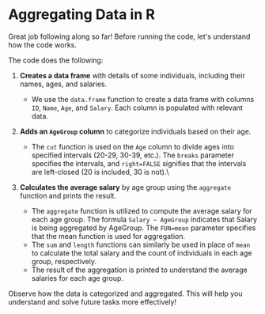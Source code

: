# Aggregating Data in R

Great job following along so far! Before running the code, let's understand how the code works.

The code does the following:

1. **Creates a data frame** with details of some individuals, including their names, ages, and salaries.

    - We use the `data.frame` function to create a data frame with columns `ID`, `Name`, `Age`, and `Salary`. Each column is populated with relevant data.

2. **Adds an `AgeGroup` column** to categorize individuals based on their age.

    - The `cut` function is used on the `Age` column to divide ages into specified intervals (20-29, 30-39, etc.). The `breaks` parameter specifies the intervals, and `right=FALSE` signifies that the intervals are left-closed (20 is included, 30 is not).\

3. **Calculates the average salary** by age group using the `aggregate` function and prints the result.

    - The `aggregate` function is utilized to compute the average salary for each age group. The formula `Salary ~ AgeGroup` indicates that Salary is being aggregated by AgeGroup. The `FUN=mean` parameter specifies that the mean function is used for aggregation.
    - The `sum` and `length` functions can similarly be used in place of `mean` to calculate the total salary and the count of individuals in each age group, respectively.
    - The result of the aggregation is printed to understand the average salaries for each age group.

Observe how the data is categorized and aggregated. This will help you understand and solve future tasks more effectively!